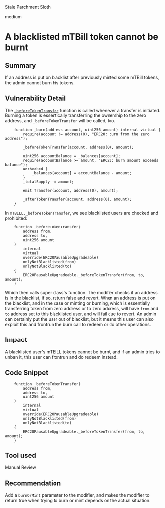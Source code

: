 Stale Parchment Sloth

medium

# A blacklisted mTBill token cannot be burnt

## Summary
If an address is put on blacklist after previously minted some mTBill tokens, the admin cannot burn his tokens.

## Vulnerability Detail
The [`_beforeTokenTransfer`](https://github.com/sherlock-audit/2024-05-midas/blob/main/midas-contracts/contracts/mTBILL.sol#L90) function is called whenever a transfer is initiated. Burning a token is essentically transferring the ownership to the zero address, and `_beforeTokenTransfer` will be called, too.

```solidity
    function _burn(address account, uint256 amount) internal virtual {
        require(account != address(0), "ERC20: burn from the zero address");

        _beforeTokenTransfer(account, address(0), amount);

        uint256 accountBalance = _balances[account];
        require(accountBalance >= amount, "ERC20: burn amount exceeds balance");
        unchecked {
            _balances[account] = accountBalance - amount;
        }
        _totalSupply -= amount;

        emit Transfer(account, address(0), amount);

        _afterTokenTransfer(account, address(0), amount);
    }
```

In `mTBILL._beforeTokenTransfer`, we see blacklisted users are checked and prohibited:

```solidity
    function _beforeTokenTransfer(
        address from,
        address to,
        uint256 amount
    )
        internal
        virtual
        override(ERC20PausableUpgradeable)
        onlyNotBlacklisted(from)
        onlyNotBlacklisted(to)
    {
        ERC20PausableUpgradeable._beforeTokenTransfer(from, to, amount);
    }
```

Which then calls super class's function. The modifier checks if an address is in the blacklist, if so, return false and revert. When an address is put on the blacklist, and in the case or minting or burning, which is essentially transferring token from zero address or to zero address, will have `from` and `to` address set to this blacklisted user, and will fail due to revert. An admin can certainly put the user out of blacklist, but it means this user can also exploit this and frontrun the burn call to redeem  or do other operations.

## Impact
A blacklisted user's mTBILL tokens cannot be burnt, and if an admin tries to unban it, this user can frontrun and do redeem instead.

## Code Snippet
```solidity
    function _beforeTokenTransfer(
        address from,
        address to,
        uint256 amount
    )
        internal
        virtual
        override(ERC20PausableUpgradeable)
        onlyNotBlacklisted(from)
        onlyNotBlacklisted(to)
    {
        ERC20PausableUpgradeable._beforeTokenTransfer(from, to, amount);
    }
```

## Tool used

Manual Review

## Recommendation
Add a `burnOrMint` parameter to the modifier, and makes the modifier to return true when trying to burn or mint depends on the actual situation.

